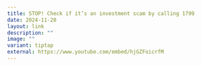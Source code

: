 ```yaml
---
title: STOP! Check if it’s an investment scam by calling 1799
date: 2024-11-20
layout: link
description: ""
image: ""
variant: tiptap
external: https://www.youtube.com/embed/hjGZFoicrfM
---
```

